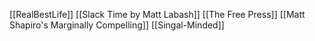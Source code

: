 [[RealBestLife]]
[[Slack Time by Matt Labash]]
[[The Free Press]]
[[Matt Shapiro's Marginally Compelling]]
[[Singal-Minded]]
